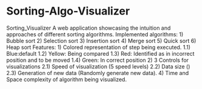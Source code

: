 # Sorting-Algo-Visualizer
 Sorting_Visualizer  A web application showcasing the intuition and approaches of different sorting algorithms.  Implemented algorithms: 1) Bubble sort 2) Selection sort 3) Insertion sort 4) Merge sort 5) Quick sort 6) Heap sort  Features: 1) Colored representation of step being executed.   1.1) Blue:default   1.2) Yellow: Being compared   1.3) Red: Identified as in incorrect position and to be moved   1.4) Green: In correct position 2) 3 Controls for visualizations   2.1) Speed of visualization (5 speed levels)   2.2) Data size ()   2.3) Generation of new data (Randomly generate new data). 4) Time and Space complexity of algorithm being visualized.
